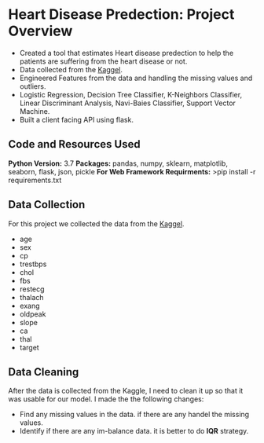 # Heart Disease Predection: Project Overview
- Created a tool that estimates Heart disease predection  to help the patients are suffering from the heart disease or not.
- Data collected from the [Kaggel](https://www.kaggle.com/ronitf/heart-disease-uci).
- Engineered Features from the data and handling the missing values and outliers.
- Logistic Regression, Decision Tree Classifier, K-Neighbors Classifier, Linear Discriminant Analysis, Navi-Baies Classifier, Support Vector Machine.
- Built a client facing API using flask.
## Code and Resources Used
**Python Version:** 3.7
**Packages:** pandas, numpy, sklearn, matplotlib, seaborn, flask, json, pickle
**For Web Framework Requirments:** >pip install -r requirements.txt
## Data Collection
For this project we collected the data from the [Kaggel](https://www.kaggle.com/ronitf/heart-disease-uci).
- age
- sex
- cp
- trestbps
- chol
- fbs
- restecg
- thalach
- exang
- oldpeak
- slope
- ca
- thal
- target
## Data Cleaning
After the data is collected from the Kaggle, I need to clean it up so that it was usable for our model. I made the the following changes:
- Find any missing values in the data. if there are any handel the missing values.
- Identify if there are any im-balance data. it is better to do **IQR** strategy.
